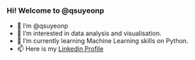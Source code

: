 ### Hi! Welcome to @qsuyeonp

- 👋 I’m @qsuyeonp
- 👀 I’m interested in data analysis and visualisation.
- 🌱 I’m currently learning Machine Learning skills on Python.
- 📫 Here is my [Linkedin Profile](https://www.linkedin.com/in/suyeon-park/)

<!---
qsuyeonp/qsuyeonp is a ✨ special ✨ repository because its `README.md` (this file) appears on your GitHub profile.
You can click the Preview link to take a look at your changes.
--->

